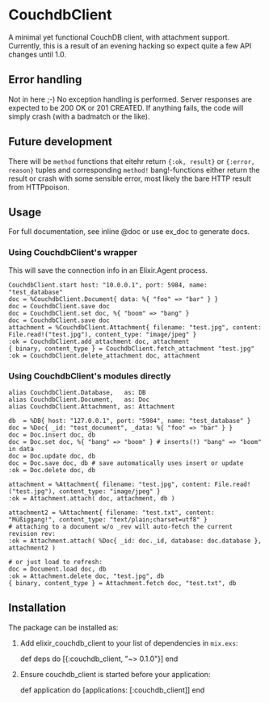 # CouchdbClient

A minimal yet functional CouchDB client, with attachment support. Currently,
this is a result of an evening hacking so expect quite a few API changes until
1.0.

## Error handling

Not in here ;-) No exception handling is performed. Server responses are
expected to be 200 OK or 201 CREATED. If anything fails, the code will simply
crash (with a badmatch or the like). 

## Future development

There will be `method` functions that eitehr return `{:ok, result}` or `{:error,
reason}` tuples and corresponding `method!` bang!-functions either return the
result or crash with some sensible error, most likely the bare HTTP result from
HTTPpoison.

## Usage

For full documentation, see inline @doc or use ex_doc to generate docs.

### Using CouchdbClient's wrapper

This will save the connection info in an Elixir.Agent process.

```
CouchdbClient.start host: "10.0.0.1", port: 5984, name: "test_database"
doc = %CouchdbClient.Document{ data: %{ "foo" => "bar" } }
doc = CouchdbClient.save doc
doc = CouchdbClient.set doc, %{ "boom" => "bang" }
doc = CouchdbClient.save doc
attachment = %CouchdbClient.Attachment{ filename: "test.jpg", content: File.read!("test.jpg"), content_type: "image/jpeg" }
:ok = CouchdbClient.add_attachment doc, attachment
{ binary, content_type } = CouchdbClient.fetch_attachment "test.jpg"
:ok = CouchdbClient.delete_attachment doc, attachment
```

### Using CouchdbClient's modules directly
```
alias CouchdbClient.Database,   as: DB
alias CouchdbClient.Document,   as: Doc
alias CouchdbClient.Attachment, as: Attachment

db  = %DB{ host: "127.0.0.1", port: "5984", name: "test_database" }
doc = %Doc{ _id: "test_document", _data: %{ "foo" => "bar" } }
doc = Doc.insert doc, db
doc = Doc.set doc, %{ "bang" => "boom" } # inserts(!) "bang" => "boom" in data
doc = Doc.update doc, db
doc = Doc.save doc, db # save automatically uses insert or update 
:ok = Doc.delete doc, db 

attachment = %Attachment{ filename: "test.jpg", content: File.read!("test.jpg"), content_type: "image/jpeg" }
:ok = Attachment.attach( doc, attachment, db )

attachment2 = %Attachment{ filename: "test.txt", content: "Müßiggang!", content_type: "text/plain;charset=utf8" }
# attaching to a document w/o _rev will auto-fetch the current revision rev:
:ok = Attachment.attach( %Doc{ _id: doc._id, database: doc.database }, attachment2 )

# or just load to refresh:
doc = Document.load doc, db
:ok = Attachment.delete doc, "test.jpg", db
{ binary, content_type } = Attachment.fetch doc, "test.txt", db
```

## Installation

The package can be installed as:

  1. Add elixir_couchdb_client to your list of dependencies in `mix.exs`:

        def deps do
          [{:couchdb_client, "~> 0.1.0"}]
        end

  2. Ensure couchdb_client is started before your application:

        def application do
          [applications: [:couchdb_client]]
        end
